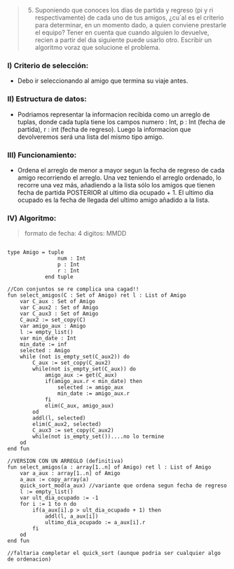 > 5) Suponiendo que conoces los días de partida y regreso
(pi y ri respectivamente) de cada uno de tus amigos,
¿cu´al es el criterio para determinar, en un momento dado, 
a quien conviene prestarle el equipo?
Tener en cuenta que cuando alguien lo devuelve, 
recien a partir del dıa siguiente puede usarlo otro. Escribir
un algoritmo voraz que solucione el problema.


### I) Criterio de selección:
- Debo ir seleccionando al amigo que termina su viaje antes. 

### II) Estructura de datos: 
- Podriamos representar la informacion recibida como un arreglo de tuplas, 
donde cada tupla tiene los campos 
numero : Int, p : Int (fecha de partida), r : int (fecha de regreso). 
Luego la informacion que devolveremos será una lista del mismo tipo amigo. 

### III) Funcionamiento: 

- Ordena el arreglo de menor a mayor segun la fecha de regreso de cada amigo
recorriendo el arreglo. Una vez teniendo el arreglo ordenado, lo recorre una vez más, 
añadiendo a la lista sólo los amigos que tienen fecha de partida POSTERIOR al ultimo dia 
ocupado + 1. El ultimo dia ocupado es la fecha de llegada del ultimo amigo añadido a la lista.

### IV) Algoritmo:

> formato de fecha: 4 digitos: MMDD

~~~

type Amigo = tuple
                num : Int 
                p : Int 
                r : Int 
            end tuple 

//Con conjuntos se re complica una cagad!!
fun select_amigos(C : Set of Amigo) ret l : List of Amigo
    var C_aux : Set of Amigo 
    var C_aux2 : Set of Amigo
    var C_aux3 : Set of Amigo  
    C_aux2 := set_copy(C)
    var amigo_aux : Amigo 
    l := empty_list()
    var min_date : Int 
    min_date := inf
    selected : Amigo
    while (not is_empty_set(C_aux2)) do
        C_aux := set_copy(C_aux2)   
        while(not is_empty_set(C_aux)) do 
            amigo_aux := get(C_aux)
            if(amigo_aux.r < min_date) then 
                selected := amigo_aux
                min_date := amigo_aux.r 
            fi
            elim(C_aux, amigo_aux) 
        od
        addl(l, selected)
        elim(C_aux2, selected)
        C_aux3 := set_copy(C_aux2)
        while(not is_empty_set())....no lo termine    
    od  
end fun

//VERSION CON UN ARREGLO (definitiva)
fun select_amigos(a : array[1..n] of Amigo) ret l : List of Amigo
    var a_aux : array[1..n] of Amigo
    a_aux := copy_array(a)
    quick_sort_mod(a_aux) //variante que ordena segun fecha de regreso
    l := empty_list()
    var ult_dia_ocupado := -1 
    for i := 1 to n do 
        if(a_aux[i].p > ult_dia_ocupado + 1) then 
            addl(l, a_aux[i])
            ultimo_dia_ocupado := a_aux[i].r
        fi 
    od 
end fun 

//faltaria completar el quick_sort (aunque podria ser cualquier algo de ordenacion)

~~~